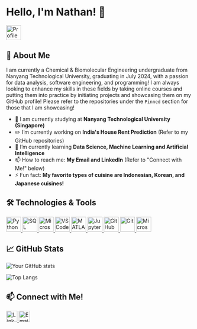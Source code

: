 # Hello, I'm Nathan! 👋

<a href="https://github.com/nlawira">
  <img src="https://komarev.com/ghpvc/?username=nlawira&color=54b885" alt="Profile Views" style="height: 40px;">
</a>

## 🚀 About Me
I am currently a Chemical & Biomolecular Engineering undergraduate from Nanyang Technological University, graduating in July 2024, with a passion for data analysis, software engineering, and programming! I am always looking to enhance my skills in these fields by taking online courses and putting them into practice by initiating projects and showcasing them on my GitHub profile! Please refer to the repositories under the `Pinned` section for those that I am showcasing!

- 🏫 I am currently studying at **Nanyang Technological University (Singapore)**
- ✏️ I’m currently working on **India's House Rent Prediction** (Refer to my GitHub repositories)
- 📓 I’m currently learning **Data Science, Machine Learning and Artificial Intelligence**
- 📫 How to reach me: **My Email and LinkedIn** (Refer to "Connect with Me!" below)
- ⚡ Fun fact: **My favorite types of cuisine are Indonesian, Korean, and Japanese cuisines!**

## 🛠️ Technologies & Tools
<a href="https://www.python.org/" target="_blank">
  <img src="https://img.shields.io/badge/-Python-333333?style=flat&logo=python" alt="Python" style="height: 40px;"/>
</a>
<a href="https://www.mysql.com/" target="_blank">
  <img src="https://img.shields.io/badge/-SQL-333333?style=flat&logo=mysql" alt="SQL" style="height: 40px;"/>
</a>
<a href="https://www.microsoft.com/en-us/microsoft-365/excel" target="_blank">
  <img src="https://img.shields.io/badge/-Microsoft%20Excel-333333?style=flat&logo=microsoft-excel" alt="Microsoft Excel" style="height: 40px;"/>
</a>
<a href="https://code.visualstudio.com/" target="_blank">
  <img src="https://img.shields.io/badge/-VS%20Code-333333?style=flat&logo=visual-studio-code" alt="VS Code" style="height: 40px;"/>
</a>
<a href="https://www.mathworks.com/products/matlab.html" target="_blank">
  <img src="https://img.shields.io/badge/-MATLAB-333333?style=flat&logo=matlab" alt="MATLAB" style="height: 40px;"/>
</a>
<a href="https://jupyter.org/" target="_blank">
  <img src="https://img.shields.io/badge/-Jupyter-333333?style=flat&logo=jupyter" alt="Jupyter Notebook" style="height: 40px;"/>
</a>
<a href="https://github.com/" target="_blank">
  <img src="https://img.shields.io/badge/-GitHub-333333?style=flat&logo=github" alt="GitHub" style="height: 40px;"/>
</a>
<a href="https://git-scm.com/" target="_blank">
  <img src="https://img.shields.io/badge/-Git-333333?style=flat&logo=git" alt="Git" style="height: 40px;"/>
</a>
<a href="https://powerbi.microsoft.com/" target="_blank">
  <img src="https://img.shields.io/badge/-Power%20BI-333333?style=flat&logo=power-bi" alt="Microsoft Power BI" style="height: 40px;"/>
</a>

## 📈 GitHub Stats
![Your GitHub stats](https://github-readme-stats.vercel.app/api?username=nlawira&show_icons=true&theme=vue)

![Top Langs](https://github-readme-stats.vercel.app/api/top-langs/?username=nlawira&layout=compact&theme=vue)

## 📫 Connect with Me!
<a href="https://www.linkedin.com/in/nathan-lawira/" target="_blank">
  <img src="https://img.shields.io/badge/-LinkedIn-333333?style=flat&logo=Linkedin" alt="LinkedIn" style="height: 30px;"/>
</a>
<a href="mailto:nathanlawira@gmail.com" target="_blank">
  <img src="https://img.shields.io/badge/-Email-333333?style=flat&logo=Gmail" alt="Email" style="height: 30px;"/>
</a>
